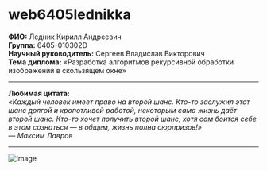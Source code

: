 # web6405lednikka
**ФИО:** Ледник Кирилл Андреевич  
**Группа:** 6405-010302D  
**Научный руководитель:** Сергеев Владислав Викторович  
**Тема диплома:** «Разработка алгоритмов рекурсивной обработки изображений в скользящем окне»

---

**Любимая цитата:**  
*«Каждый человек имеет право на второй шанс. Кто-то заслужил этот шанс долгой и кропотливой работой, некоторым сама жизнь даёт второй шанс. Кто-то хочет получить второй шанс, хотя сам боится себе в этом сознаться — в общем, жизнь полна сюрпризов!»*  
*— Максим Лавров*

---

![Image](image.png)
